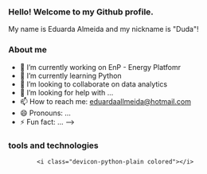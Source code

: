 ### Hello! Welcome to my Github profile.

My name is Eduarda Almeida and my nickname is "Duda"!

### About me

- 🔭 I’m currently working on EnP - Energy Platfomr
- 🌱 I’m currently learning Python 
- 👯 I’m looking to collaborate on data analytics
- 🤔 I’m looking for help with ...
- 📫 How to reach me: eduardaallmeida@hotmail.com
- 😄 Pronouns: ...
- ⚡ Fun fact: ...
-->

### tools and technologies

            <i class="devicon-python-plain colored"></i>
            
          
